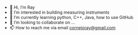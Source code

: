 - 👋 Hi, I’m Ray
- 👀 I’m interested in building measuring instruments
- 🌱 I’m currently learning python, C++, Java, how to use GitHub
- 💞️ I’m looking to collaborate on ...
- 📫 How to reach me via email cornejoray@gmail.com

<!---
racornejo/racornejo is a ✨ special ✨ repository because its `README.md` (this file) appears on your GitHub profile.
You can click the Preview link to take a look at your changes.
--->
